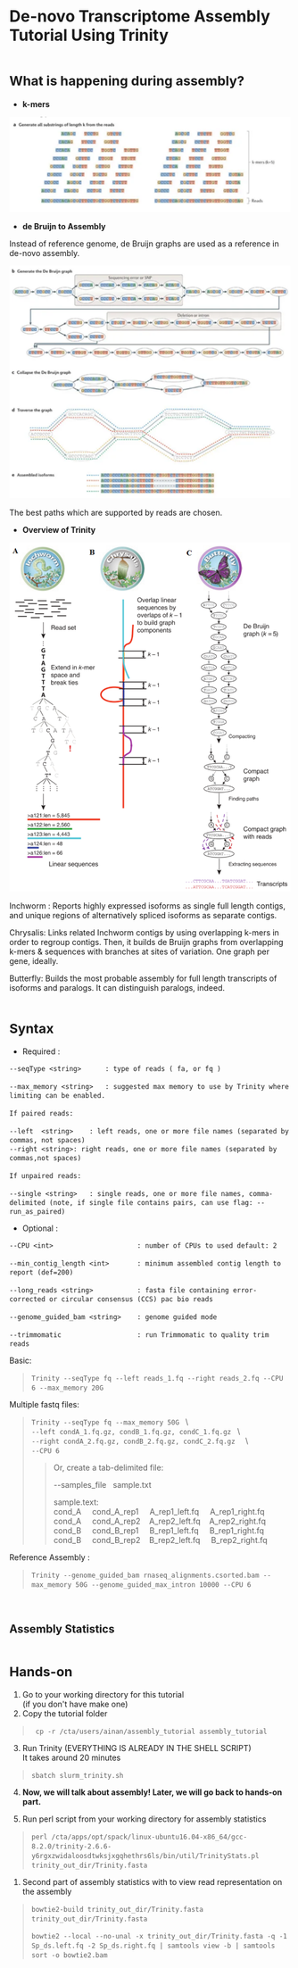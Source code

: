 # De-novo Transcriptome Assembly Tutorial Using **Trinity**


# <sub>**What is happening during assembly?**


* **k-mers**

![](kmers.png)


* **de Bruijn to Assembly**

Instead of reference genome, de Bruijn graphs are used as a reference in de-novo assembly.

![](assembly.png)

The best paths which are supported by reads are chosen.

* **Overview of Trinity**

![](trinity_overview.png) 


  Inchworm : Reports highly expressed isoforms as single full length contigs, and unique regions of alternatively spliced isoforms as separate contigs.
  
  Chrysalis: Links related Inchworm contigs by using overlapping k-mers in order to regroup contigs. Then, it builds de Bruijn graphs from overlapping k-mers & sequences with branches at sites of variation. One graph per gene, ideally.

  Butterfly: Builds the most probable assembly for full length transcripts of isoforms and paralogs. It can distinguish paralogs, indeed.

# <sub>**Syntax**

* Required :
```
--seqType <string>      : type of reads ( fa, or fq )  

--max_memory <string>   : suggested max memory to use by Trinity where limiting can be enabled. 

If paired reads: 

--left  <string>    : left reads, one or more file names (separated by commas, not spaces)
--right <string>: right reads, one or more file names (separated by commas,not spaces)

If unpaired reads: 

--single <string>   : single reads, one or more file names, comma-delimited (note, if single file contains pairs, can use flag: --run_as_paired)
```

 

* Optional :

```
--CPU <int>                     : number of CPUs to used default: 2

--min_contig_length <int>       : minimum assembled contig length to report (def=200)

--long_reads <string>           : fasta file containing error-corrected or circular consensus (CCS) pac bio reads

--genome_guided_bam <string>    : genome guided mode

--trimmomatic                   : run Trimmomatic to quality trim reads
```

Basic:  
> ```Trinity --seqType fq --left reads_1.fq --right reads_2.fq --CPU 6 --max_memory 20G ```

Multiple fastq files:
>  ```Trinity --seqType fq --max_memory 50G ```  \\ \
> ```--left condA_1.fq.gz, condB_1.fq.gz, condC_1.fq.gz ```  \\ \
> ```--right condA_2.fq.gz, condB_2.fq.gz, condC_2.fq.gz  ``` \\  
> ```--CPU 6```
>
>>Or, create a tab-delimited file: 
>>
>> --samples_file &nbsp; sample.txt 
>> 
>>sample.text: \
 cond_A &nbsp; &nbsp; cond_A_rep1 &nbsp; &nbsp; A_rep1_left.fq &nbsp; &nbsp;   A_rep1_right.fq \
 cond_A &nbsp; &nbsp; cond_A_rep2 &nbsp; &nbsp;A_rep2_left.fq &nbsp; &nbsp;A_rep2_right.fq \
 cond_B &nbsp; &nbsp; cond_B_rep1 &nbsp; &nbsp; B_rep1_left.fq &nbsp; &nbsp; B_rep1_right.fq \
 cond_B &nbsp; &nbsp; cond_B_rep2 &nbsp; &nbsp;B_rep2_left.fq &nbsp; &nbsp; B_rep2_right.fq

Reference Assembly :

> ```Trinity --genome_guided_bam rnaseq_alignments.csorted.bam --max_memory 50G --genome_guided_max_intron 10000 --CPU 6```

# <sub><sub>**Assembly Statistics**
# <sub>**Hands-on**
1. Go to your working directory for this tutorial \
   (if you don't have make one)
2. Copy the tutorial folder
>  ``` cp -r /cta/users/ainan/assembly_tutorial assembly_tutorial```
>
3. Run Trinity (EVERYTHING IS ALREADY IN THE SHELL SCRIPT)\
   It takes around 20 minutes
>  ```sbatch slurm_trinity.sh```


4.  **Now, we will talk about assembly! Later, we will go back to hands-on part.**
   
5. Run perl script from your working directory for assembly statistics
>  ```perl /cta/apps/opt/spack/linux-ubuntu16.04-x86_64/gcc-8.2.0/trinity-2.6.6-y6rgxzwidaloosdtwksjxgqhethrs6ls/bin/util/TrinityStats.pl trinity_out_dir/Trinity.fasta ``` 
1. Second part of assembly statistics with to view read representation on the assembly
>```bowtie2-build trinity_out_dir/Trinity.fasta trinity_out_dir/Trinity.fasta```
>
> ```bowtie2 --local --no-unal -x trinity_out_dir/Trinity.fasta -q -1 Sp_ds.left.fq -2 Sp_ds.right.fq | samtools view -b | samtools sort -o bowtie2.bam```
